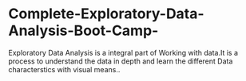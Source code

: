 # Complete-Exploratory-Data-Analysis-Boot-Camp-
Exploratory Data Analysis is a integral part of Working with data.It is a process to understand the data in depth and learn the different Data characterstics with visual means..
